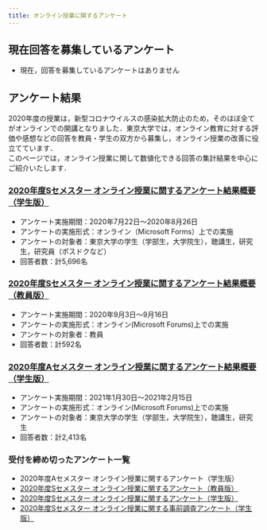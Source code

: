 ```yaml
---
title: オンライン授業に関するアンケート
---
```

## 現在回答を募集しているアンケート  
- 現在，回答を募集しているアンケートはありません
   
## アンケート結果
2020年度の授業は，新型コロナウイルスの感染拡⼤防止のため，そのほぼ全てがオンラインでの開講となりました．東京大学では，オンライン教育に対する評価や感想などの回答を教員・学生の双方から募集し，オンライン授業の改善に役立てています．   
このページでは，オンライン授業に関して数値化できる回答の集計結果を中心にご紹介いたします．     

### [2020年度Sセメスター オンライン授業に関するアンケート結果概要（学生版）](student/)
- アンケート実施期間：2020年7月22日～2020年8月26日  
- アンケートの実施形式：オンライン（Microsoft Forms）上での実施  
- アンケートの対象者：東京⼤学の学⽣（学部⽣，⼤学院⽣），聴講⽣，研究生，研究員（ポスドクなど） 
- 回答者数：計5,696名   

### [2020年度Sセメスター オンライン授業に関するアンケート結果概要（教員版）](faculty/)
- アンケート実施期間：2020年9月3日～9月16日   
- アンケートの実施形式：オンライン(Microsoft Forums)上での実施   
- アンケートの対象者：教員   
- 回答者数：計592名   

### [2020年度Aセメスター オンライン授業に関するアンケート結果概要（学生版）](student_2020A/)
- アンケート実施期間：2021年1月30日～2021年2月15日    
- アンケートの実施形式：オンライン(Microsoft Forums)上での実施   
- アンケートの対象者：東京⼤学の学⽣（学部⽣，⼤学院⽣），聴講⽣，研究生   
- 回答者数：計2,413名   

### 受付を締め切ったアンケート一覧
- 2020年度Aセメスター オンライン授業に関するアンケート（学生版）
- [2020年度Sセメスター オンライン授業に関するアンケート（教員版）](archives/2020summer_f/)
- [2020年度Sセメスター オンライン授業に関するアンケート（学生版）](archives/2020summer/)
- [2020年度Sセメスター オンライン授業に関する事前調査アンケート（学生版）](archives/2020spring/)